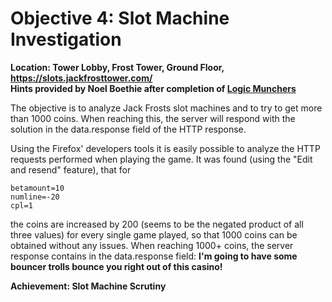 # Objective 4: Slot Machine Investigation
**Location: Tower Lobby, Frost Tower, Ground Floor, https://slots.jackfrosttower.com/**  
**Hints provided by Noel Boethie after completion of [Logic Munchers](https://github.com/joergschwarzwaelder/hhc2021/blob/master/Additional/Logic%20Munchers.md)**

The objective is to analyze Jack Frosts slot machines and to try to get more than 1000 coins. When reaching this, the server will respond with the solution in the data.response field of the HTTP response.

Using the Firefox' developers tools it is easily possible to analyze the HTTP requests performed when playing the game.
It was found (using the "Edit and resend" feature), that for
```
betamount=10
numline=-20
cpl=1
```
the coins are increased by 200 (seems to be the negated product of all three values) for every single game played, so that 1000 coins can be obtained without any issues.
When reaching 1000+ coins, the server response contains in the data.response field:
**I'm going to have some bouncer trolls bounce you right out of this casino!**

**Achievement: Slot Machine Scrutiny**
